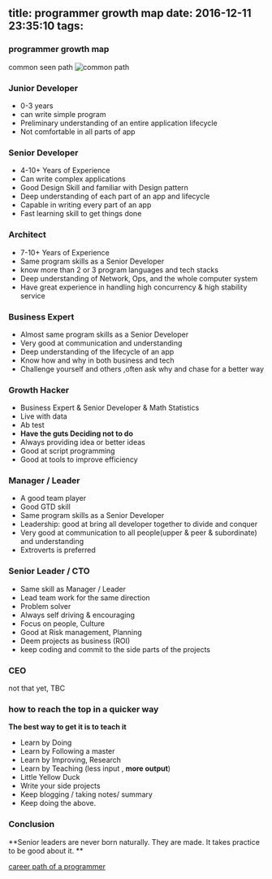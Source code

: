 title: programmer growth map
date: 2016-12-11 23:35:10
tags:
---

### programmer growth map

  common seen path
  ![common path](https://www.ctl.io/developers/assets/images/blog/career-path-diagram.png)

### Junior Developer
 - 0-3 years
 - can write simple program
 - Preliminary understanding of an entire application lifecycle
 - Not comfortable in all parts of app 


### Senior  Developer
 - 4-10+ Years of Experience
 - Can write complex applications
 - Good Design  Skill and familiar with Design pattern
 - Deep understanding of  each part of an app and lifecycle 
 - Capable in writing every part of an app
 - Fast learning skill to get things done

### Architect
 - 7-10+ Years of Experience
 - Same program skills as a Senior Developer
 - know more than 2 or 3 program languages and tech stacks 
 - Deep understanding of  Network, Ops,  and the whole computer system
 - Have great experience in handling high concurrency & high stability service  
 

###  Business Expert

  - Almost same program skills as a Senior Developer 
  - Very good at communication and understanding
  - Deep understanding of  the lifecycle of an app
  - Know how and why in both business and tech
  - Challenge yourself and others ,often ask why and chase for a better way

### Growth Hacker
 - Business Expert & Senior  Developer & Math Statistics
 - Live with data
 - Ab test
 -  **Have the guts Deciding not to do**
 -  Always providing idea or better ideas
 -  Good at script programming
 - Good at tools to improve efficiency


### Manager / Leader

  - A good team player
  - Good  GTD skill
  - Same program skills as a Senior Developer
  - Leadership: good at bring all developer together to divide and conquer 
  - Very good at communication to all people(upper & peer & subordinate) and understanding
  - Extroverts is preferred
 

### Senior Leader / CTO
 - Same skill as Manager / Leader
 - Lead team work for the same direction
 - Problem solver
 - Always self driving & encouraging 
 - Focus on people, Culture
 - Good at Risk management, Planning 
 - Deem projects as business (ROI)
 - keep coding and commit to the side parts of the projects
 
### CEO
 not that yet, TBC

### how to reach the top in a quicker way

**The best way to get it is to teach it**
 - Learn by Doing
 - Learn by Following a master
 - Learn by Improving, Research
 - Learn by Teaching (less input , **more output**)
 - Little Yellow Duck
 - Write your side projects
 - Keep blogging / taking notes/ summary 
 - Keep doing the above.

### Conclusion
**Senior leaders are never born naturally. They are made. It takes practice to be good about it. **

[career path of a programmer](https://www.ctl.io/developers/blog/post/career-path-of-a-programmer/)

